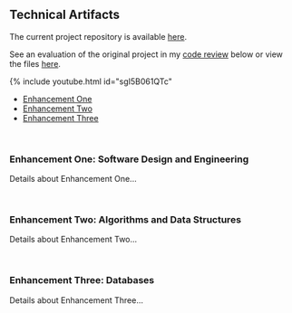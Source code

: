 <html lang="en">
<head>
  <meta charset="UTF-8">
  <meta name="viewport" content="width=device-width, initial-scale=1.0">
  <title>Technical Artifacts</title>
  <link rel="stylesheet" href="https://maxcdn.bootstrapcdn.com/bootstrap/4.5.2/css/bootstrap.min.css">
</head>
<body>
  
<div class="container mt-3">
  <h2>Technical Artifacts</h2>
  <p>The current project repository is available <a href="https://github.com/clintmonroe00/capstone-project/tree/develop">here</a>.</p>
  <p>See an evaluation of the original project in my <a href="https://youtu.be/sgI5B061QTc">code review</a> below or view the files <a href="https://github.com/clintmonroe00/CS-340-Client-Server-Development">here</a>.</p>
  {% include youtube.html id="sgI5B061QTc"
  
  <ul class="nav nav-tabs">
    <li class="nav-item">
      <a class="nav-link active" data-toggle="tab" href="#enhancement1">Enhancement One</a>
    </li>
    <li class="nav-item">
      <a class="nav-link" data-toggle="tab" href="#enhancement2">Enhancement Two</a>
    </li>
    <li class="nav-item">
      <a class="nav-link" data-toggle="tab" href="#enhancement3">Enhancement Three</a>
    </li>
  </ul>
  
  <div class="tab-content">
    <div id="enhancement1" class="container tab-pane active"><br>
      <h3>Enhancement One: Software Design and Engineering</h3>
      <p>Details about Enhancement One...</p>
    </div>
    <div id="enhancement2" class="container tab-pane fade"><br>
      <h3>Enhancement Two: Algorithms and Data Structures</h3>
      <p>Details about Enhancement Two...</p>
    </div>
    <div id="enhancement3" class="container tab-pane fade"><br>
      <h3>Enhancement Three: Databases</h3>
      <p>Details about Enhancement Three...</p>
    </div>
  </div>
</div>

<script src="https://ajax.googleapis.com/ajax/libs/jquery/3.5.1/jquery.min.js"></script>
<script src="https://cdnjs.cloudflare.com/ajax/libs/popper.js/1.16.0/umd/popper.min.js"></script>
<script src="https://maxcdn.bootstrapcdn.com/bootstrap/4.5.2/js/bootstrap.min.js"></script>

</body>
</html>
